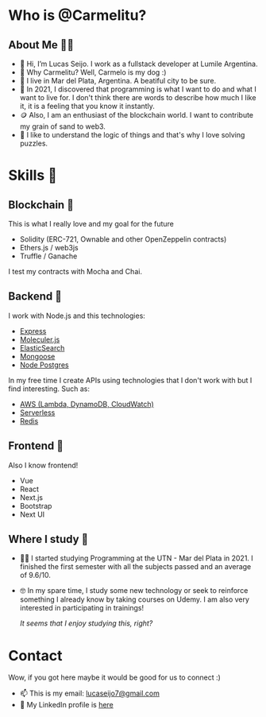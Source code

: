  # Who is @Carmelitu?
## About Me 👨‍🦱
- 👋 Hi, I’m Lucas Seijo. I work as a fullstack developer at Lumile Argentina.
- 🐩 Why Carmelitu? Well, Carmelo is my dog :)
- 🌊 I live in Mar del Plata, Argentina. A beatiful city to be sure.
- 💎 In 2021, I discovered that programming is what I want to do and what I want to live for. I don't think there are words to describe how much I like it, it is a feeling that you know it instantly.
- 🪙 Also, I am an enthusiast of the blockchain world. I want to contribute my grain of sand to web3.
- 👀 I like to understand the logic of things and that's why I love solving puzzles.

# Skills 🔑

## Blockchain 🤍

This is what I really love and my goal for the future

- Solidity (ERC-721, Ownable and other OpenZeppelin contracts)
- Ethers.js / web3js
- Truffle / Ganache

I test my contracts with Mocha and Chai.

## Backend 🖤

I work with Node.js and this technologies:

- [Express](https://expressjs.com/)
- [Moleculer.js](https://moleculer.services/)
- [ElasticSearch](https://www.elastic.co/)
- [Mongoose](https://mongoosejs.com/)
- [Node Postgres](https://node-postgres.com/)

In my free time I create APIs using technologies that I don't work with but I find interesting. Such as:
- [AWS (Lambda, DynamoDB, CloudWatch)](https://aws.amazon.com/)
- [Serverless](https://www.serverless.com/)
- [Redis](https://redis.io/)

## Frontend 💚

Also I know frontend!

- Vue
- React
- Next.js
- Bootstrap
- Next UI


## Where I study 📖
- 👩‍🎓 I started studying Programming at the UTN - Mar del Plata in 2021. I finished the first semester with all the subjects passed and an average of 9.6/10.

- 🤓 In my spare time, I study some new technology or seek to reinforce something I already know by taking courses on Udemy. I am also very interested in participating in trainings!



     *It seems that I enjoy studying this, right?*
     

# Contact

Wow, if you got here maybe it would be good for us to connect :)

- 📫 This is my email: lucaseijo7@gmail.com
- 🔗 My LinkedIn profile is [here](https://www.linkedin.com/in/lucas-seijo-6b4318aa/)

<!---
Carmelitu/Carmelitu is a ✨ special ✨ repository because its `README.md` (this file) appears on your GitHub profile.
You can click the Preview link to take a look at your changes.
--->
